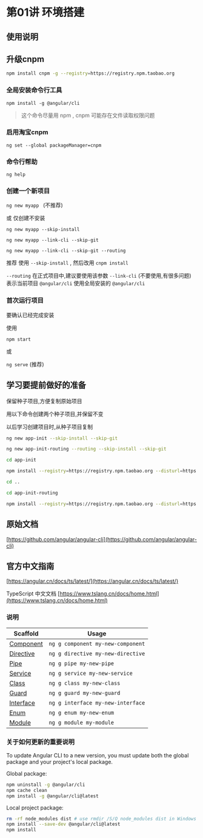# 第01讲 环境搭建

## 使用说明

## 升级cnpm

```bash
npm install cnpm -g --registry=https://registry.npm.taobao.org
```

### 全局安装命令行工具

`npm install -g @angular/cli`

> 这个命令尽量用 npm , cnpm 可能存在文件读取权限问题

### 启用淘宝cnpm

`ng set --global packageManager=cnpm`

### 命令行帮助

`ng help`

### 创建一个新项目

`ng new myapp ` (不推荐)

或 仅创建不安装

`ng new myapp --skip-install`  

`ng new myapp --link-cli --skip-git`

`ng new myapp --link-cli --skip-git --routing`


推荐 使用 `--skip-install` , 然后改用 `cnpm install`

`--routing` 在正式项目中,建议要使用该参数
`--link-cli` (不要使用,有很多问题) 表示当前项目 `@angular/cli` 使用全局安装的 `@angular/cli`


### 首次运行项目

要确认已经完成安装 

使用 

`npm start`

或

`ng serve`  (推荐)


## 学习要提前做好的准备

保留种子项目,方便复制原始项目

用以下命令创建两个种子项目,并保留不变

以后学习创建项目时,从种子项目复制

```bash
ng new app-init --skip-install --skip-git 

ng new app-init-routing --routing --skip-install --skip-git 

cd app-init

npm install --registry=https://registry.npm.taobao.org --disturl=https://npm.taobao.org/dist --sass-binary-site=http://npm.taobao.org/mirrors/node-sass

cd ..

cd app-init-routing

npm install --registry=https://registry.npm.taobao.org --disturl=https://npm.taobao.org/dist --sass-binary-site=http://npm.taobao.org/mirrors/node-sass
```


## 原始文档

[https://github.com/angular/angular-cli](https://github.com/angular/angular-cli)

## 官方中文指南

[https://angular.cn/docs/ts/latest/](https://angular.cn/docs/ts/latest/)

TypeScript 中文文档
[https://www.tslang.cn/docs/home.html](https://www.tslang.cn/docs/home.html)

### 说明

Scaffold  | Usage
---       | ---
[Component](https://github.com/angular/angular-cli/wiki/generate-component) | `ng g component my-new-component`
[Directive](https://github.com/angular/angular-cli/wiki/generate-directive) | `ng g directive my-new-directive`
[Pipe](https://github.com/angular/angular-cli/wiki/generate-pipe)           | `ng g pipe my-new-pipe`
[Service](https://github.com/angular/angular-cli/wiki/generate-service)     | `ng g service my-new-service`
[Class](https://github.com/angular/angular-cli/wiki/generate-class)         | `ng g class my-new-class`
[Guard](https://github.com/angular/angular-cli/wiki/generate-guard)         | `ng g guard my-new-guard`
[Interface](https://github.com/angular/angular-cli/wiki/generate-interface) | `ng g interface my-new-interface`
[Enum](https://github.com/angular/angular-cli/wiki/generate-enum)           | `ng g enum my-new-enum`
[Module](https://github.com/angular/angular-cli/wiki/generate-module)       | `ng g module my-module`

### 关于如何更新的重要说明

To update Angular CLI to a new version, you must update both the global package and your project's local package.

Global package:
```bash
npm uninstall -g @angular/cli
npm cache clean
npm install -g @angular/cli@latest
```

Local project package:
```bash
rm -rf node_modules dist # use rmdir /S/Q node_modules dist in Windows Command Prompt; use rm -r -fo node_modules,dist in Windows PowerShell
npm install --save-dev @angular/cli@latest
npm install
```



